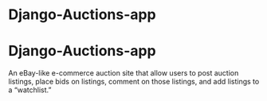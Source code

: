 # Django-Auctions-app
# Django-Auctions-app
An eBay-like e-commerce auction site that allow users to post auction listings, place bids on listings, comment on those listings, and add listings to a “watchlist.”
